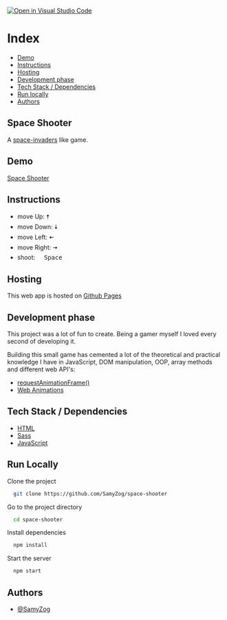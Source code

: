 [![Open in Visual Studio Code](https://open.vscode.dev/badges/open-in-vscode.svg)](https://open.vscode.dev/organization/repository)

# Index

-   [Demo](#demo)
-   [Instructions](#instructions)
-   [Hosting](#host)
-   [Development phase](#dev-phase)
-   [Tech Stack / Dependencies](#deps)
-   [Run locally](#run)
-   [Authors](#authors)

<h2>Space Shooter</h2>

A [space-invaders](https://en.wikipedia.org/wiki/Space_Invaders) like game.

<h2 id="demo">Demo</h2>

[Space Shooter](https://samyzog.github.io/space-shooter/)

<h2 id="demo">Instructions</h2>

-   move Up: 🠅
-   move Down: 🠇
-   move Left: 🠄
-   move Right: 🠆
-   shoot: <kbd>&nbsp;&nbsp;Space&nbsp;&nbsp;</kbd>

<h2 id="host">Hosting</h2>

This web app is hosted on [Github Pages](https://pages.github.com/)

<h2 id="dev-phase">Development phase</h2>

This project was a lot of fun to create. Being a gamer myself I loved every second of developing it.

Building this small game has cemented a lot of the theoretical and practical knowledge I have in JavaScript, DOM
manipulation, OOP, array methods and different web API's:

-   [requestAnimationFrame()](https://developer.mozilla.org/en-US/docs/Web/API/window/requestAnimationFrame)
-   [Web Animations](https://developer.mozilla.org/en-US/docs/Web/API/Web_Animations_API)

<h2 id="deps">Tech Stack / Dependencies</h2>

-   [HTML](#)
-   [Sass](https://sass-lang.com/)
-   [JavaScript](#)

<h2 id="run">Run Locally</h2>

Clone the project

```bash
  git clone https://github.com/SamyZog/space-shooter
```

Go to the project directory

```bash
  cd space-shooter
```

Install dependencies

```bash
  npm install
```

Start the server

```bash
  npm start
```

<h2 id="authors">Authors</h2>

-   [@SamyZog](https://www.github.com/SamyZog)
